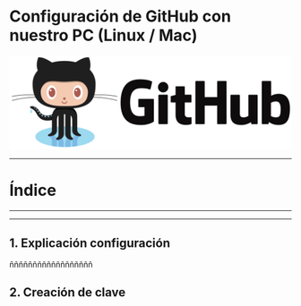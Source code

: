 # Configuración de GitHub con nuestro PC (Linux / Mac)

![portada](./img/portada.png)

---

# Índice


---
---

## 1. Explicación configuración

ññññññññññññññññññ

## 2. Creación de clave
